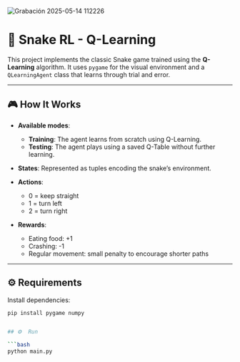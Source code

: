 
![Grabación 2025-05-14 112226](https://github.com/user-attachments/assets/6cb6c5fa-e110-40a7-811c-e1b8b996915f)


# 🐍 Snake RL - Q-Learning

This project implements the classic Snake game trained using the **Q-Learning** algorithm. It uses `pygame` for the visual environment and a `QLearningAgent` class that learns through trial and error.

---

## 🎮 How It Works

- **Available modes**:
  - **Training**: The agent learns from scratch using Q-Learning.
  - **Testing**: The agent plays using a saved Q-Table without further learning.

- **States**: Represented as tuples encoding the snake’s environment.
- **Actions**:
  - 0 = keep straight
  - 1 = turn left
  - 2 = turn right
- **Rewards**:
  - Eating food: +1
  - Crashing: -1
  - Regular movement: small penalty to encourage shorter paths

---

## ⚙️ Requirements

Install dependencies:

```bash
pip install pygame numpy


## ⚙️  Run

```bash
python main.py
